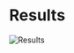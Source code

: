 # Results
![Results](https://github.com/user-attachments/assets/493994a4-5e94-48c9-991b-9f98cca6bc76)
